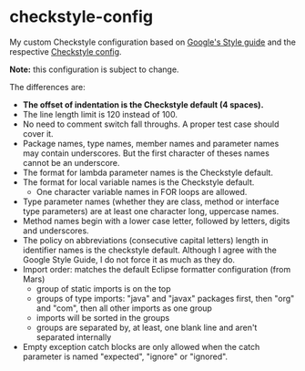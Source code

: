 # checkstyle-config
My custom Checkstyle configuration based on [Google's Style guide](https://google.github.io/styleguide/javaguide.html) and
the respective [Checkstyle config](https://github.com/checkstyle/checkstyle/blob/master/src/main/resources/google_checks.xml).

**Note:** this configuration is subject to change.

The differences are:
- **The offset of indentation is the Checkstyle default (4 spaces).**
- The line length limit is 120 instead of 100.
- No need to comment switch fall throughs. A proper test case should cover it.
- Package names, type names, member names and parameter names may contain underscores. 
  But the first character of theses names cannot be an underscore.
- The format for lambda parameter names is the Checkstyle default.
- The format for local variable names is the Checkstyle default.
  * One character variable names in FOR loops are allowed.
- Type parameter names (whether they are class, method or interface type
  parameters) are at least one character long, uppercase names.
- Method names begin with a lower case letter, followed by letters, digits and
  underscores.
- The policy on abbreviations (consecutive capital letters) length in identifier
  names is the checkstyle default. Although I agree with the Google Style Guide, I do not force it as much as they do.
- Import order: matches the default Eclipse formatter configuration (from Mars)
  * group of static imports is on the top
  * groups of type imports: "java" and "javax" packages first, then "org" and "com",
    then all other imports as one group
  * imports will be sorted in the groups
  * groups are separated by, at least, one blank line and aren't separated internally
- Empty exception catch blocks are only allowed when the catch parameter is named
  "expected", "ignore" or "ignored".


